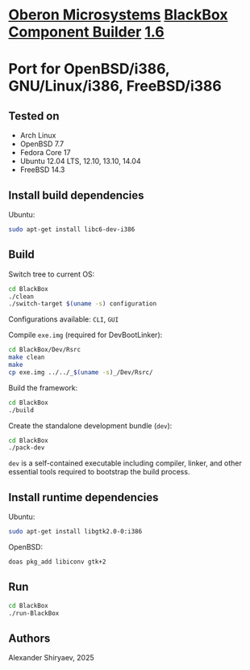 # [Oberon Microsystems](http://www.oberon.ch/) [BlackBox Component Builder](https://en.wikipedia.org/wiki/BlackBox_Component_Builder) [1.6](https://blackboxframework.org/stable/SetupBlackBox16.exe)
# Port for OpenBSD/i386, GNU/Linux/i386, FreeBSD/i386

## Tested on

* Arch Linux
* OpenBSD 7.7
* Fedora Core 17
* Ubuntu 12.04 LTS, 12.10, 13.10, 14.04
* FreeBSD 14.3

## Install build dependencies

Ubuntu:

```sh
sudo apt-get install libc6-dev-i386
```

## Build

Switch tree to current OS:

```sh
cd BlackBox
./clean
./switch-target $(uname -s) configuration
```

Configurations available: `CLI`, `GUI`

Compile `exe.img` (required for DevBootLinker):

```sh
cd BlackBox/Dev/Rsrc
make clean
make
cp exe.img ../../_$(uname -s)_/Dev/Rsrc/
```

Build the framework:

```sh
cd BlackBox
./build
```

Create the standalone development bundle (`dev`):

```sh
cd BlackBox
./pack-dev
```

`dev` is a self-contained executable including compiler, linker, and other essential tools required to bootstrap the build process.

## Install runtime dependencies

Ubuntu:

```sh
sudo apt-get install libgtk2.0-0:i386
```

OpenBSD:

```sh
doas pkg_add libiconv gtk+2
```

## Run

```sh
cd BlackBox
./run-BlackBox
```

## Authors

Alexander Shiryaev, 2025
